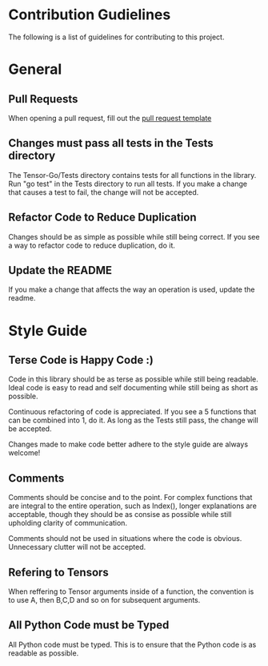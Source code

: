 # Contribution Gudielines

The following is a list of guidelines for contributing to this project.

# General

## Pull Requests
When opening a pull request, fill out the [pull request template](pull_request_template.md) 

## Changes must pass all tests in the Tests directory
The Tensor-Go/Tests directory contains tests for all functions in the library. Run "go test" in the Tests directory to run all tests. If you make a change that causes a test to fail, the change will not be accepted.

## Refactor Code to Reduce Duplication
Changes should be as simple as possible while still being correct. If you see a way to refactor code to reduce duplication, do it.

## Update the README
If you make a change that affects the way an operation is used, update the readme. 

# Style Guide

## Terse Code is Happy Code :)
Code in this library should be as terse as possible while still being readable. Ideal code is easy to read and self documenting while still being as short as possible. 

Continuous refactoring of code is appreciated. If you see a 5 functions that can be combined into 1, do it. As long as the Tests still pass, the change will be accepted.

Changes made to make code better adhere to the style guide are always welcome!

## Comments
Comments should be concise and to the point. For complex functions that are integral to the entire operation, such as Index(), longer explanations are acceptable, though they should be as consise as possible while still upholding clarity of communication. 

Comments should not be used in situations where the code is obvious. Unnecessary clutter will not be accepted.

## Refering to Tensors
When reffering to Tensor arguments inside of a function, the convention is to use A, then B,C,D and so on for subsequent arguments.

## All Python Code must be Typed
All Python code must be typed. This is to ensure that the Python code is as readable as possible.